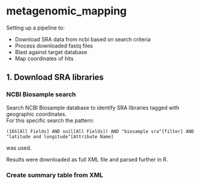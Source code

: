 # metagenomic_mapping
Setting up a pipeline to:
- Download SRA data from ncbi based on search criteria
- Process downloaded fastq files
- Blast against target database
- Map coordinates of hits

## 1. Download SRA libraries
### NCBI Biosample search
Search NCBI Biosample database to identify SRA libraries tagged with geographic coordinates.  
For this specific search the pattern:
```
(16S[All Fields] AND soil[All Fields]) AND "biosample sra"[filter] AND "latitude and longitude"[Attribute Name]
```
was used.

Results were downloaded as full XML file and parsed further in R.

### Create summary table from XML



